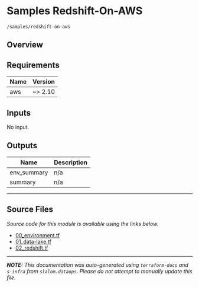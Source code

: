 
# Samples Redshift-On-AWS

`/samples/redshift-on-aws`

## Overview


## Requirements

| Name | Version |
|------|---------|
| aws | ~> 2.10 |

## Inputs

No input.

## Outputs

| Name | Description |
|------|-------------|
| env\_summary | n/a |
| summary | n/a |

---------------------

## Source Files

_Source code for this module is available using the links below._

* [00_environment.tf](https://github.com/slalom-ggp/dataops-infra/tree/master//samples/redshift-on-aws/00_environment.tf)
* [01_data-lake.tf](https://github.com/slalom-ggp/dataops-infra/tree/master//samples/redshift-on-aws/01_data-lake.tf)
* [02_redshift.tf](https://github.com/slalom-ggp/dataops-infra/tree/master//samples/redshift-on-aws/02_redshift.tf)

---------------------

_**NOTE:** This documentation was auto-generated using
`terraform-docs` and `s-infra` from `slalom.dataops`.
Please do not attempt to manually update this file._
